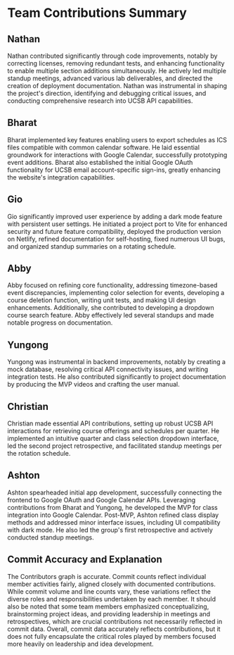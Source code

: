 # Team Contributions Summary

## Nathan

Nathan contributed significantly through code improvements, notably by correcting licenses, removing redundant tests, and enhancing functionality to enable multiple section additions simultaneously. He actively led multiple standup meetings, advanced various lab deliverables, and directed the creation of deployment documentation. Nathan was instrumental in shaping the project's direction, identifying and debugging critical issues, and conducting comprehensive research into UCSB API capabilities.

## Bharat

Bharat implemented key features enabling users to export schedules as ICS files compatible with common calendar software. He laid essential groundwork for interactions with Google Calendar, successfully prototyping event additions. Bharat also established the initial Google OAuth functionality for UCSB email account-specific sign-ins, greatly enhancing the website's integration capabilities.

## Gio

Gio significantly improved user experience by adding a dark mode feature with persistent user settings. He initiated a project port to Vite for enhanced security and future feature compatibility, deployed the production version on Netlify, refined documentation for self-hosting, fixed numerous UI bugs, and organized standup summaries on a rotating schedule.

## Abby

Abby focused on refining core functionality, addressing timezone-based event discrepancies, implementing color selection for events, developing a course deletion function, writing unit tests, and making UI design enhancements. Additionally, she contributed to developing a dropdown course search feature. Abby effectively led several standups and made notable progress on documentation.

## Yungong

Yungong was instrumental in backend improvements, notably by creating a mock database, resolving critical API connectivity issues, and writing integration tests. He also contributed significantly to project documentation by producing the MVP videos and crafting the user manual.

## Christian

Christian made essential API contributions, setting up robust UCSB API interactions for retrieving course offerings and schedules per quarter. He implemented an intuitive quarter and class selection dropdown interface, led the second project retrospective, and facilitated standup meetings per the rotation schedule.

## Ashton

Ashton spearheaded initial app development, successfully connecting the frontend to Google OAuth and Google Calendar APIs. Leveraging contributions from Bharat and Yungong, he developed the MVP for class integration into Google Calendar. Post-MVP, Ashton refined class display methods and addressed minor interface issues, including UI compatibility with dark mode. He also led the group's first retrospective and actively conducted standup meetings.

## Commit Accuracy and Explanation

The Contributors graph is accurate. Commit counts reflect individual member activities fairly, aligned closely with documented contributions. While commit volume and line counts vary, these variations reflect the diverse roles and responsibilities undertaken by each member. It should also be noted that some team members emphasized conceptualizing, brainstorming project ideas, and providing leadership in meetings and retrospectives, which are crucial contributions not necessarily reflected in commit data. Overall, commit data accurately reflects contributions, but it does not fully encapsulate the critical roles played by members focused more heavily on leadership and idea development.


